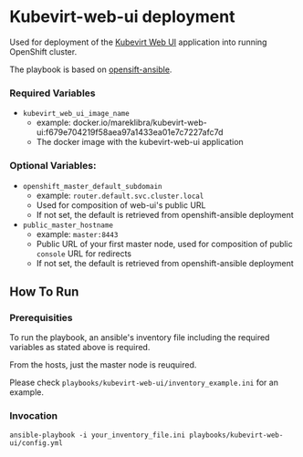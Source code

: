 # Kubevirt-web-ui deployment
Used for deployment of the [Kubevirt Web UI](https://github.com/kubevirt/web-ui) application into running OpenShift cluster.

The playbook is based on [opensift-ansible](https://github.com/openshift/openshift-ansible/tree/master/playbooks/openshift-console).

### Required Variables
- `kubevirt_web_ui_image_name`
  - example: docker.io/mareklibra/kubevirt-web-ui:f679e704219f58aea97a1433ea01e7c7227afc7d
  - The docker image with the kubevirt-web-ui application

### Optional Variables:
- `openshift_master_default_subdomain`
  - example: `router.default.svc.cluster.local`
  - Used for composition of web-ui's public URL
  - If not set, the default is retrieved from openshift-ansible deployment
- `public_master_hostname`
  - example: `master:8443`
  - Public URL of your first master node, used for composition of public `console` URL for redirects
  - If not set, the default is retrieved from openshift-ansible deployment

## How To Run
### Prerequisities
To run the playbook, an ansible's inventory file including the required variables as stated above is required.

From the hosts, just the master node is reuquired.

Please check `playbooks/kubevirt-web-ui/inventory_example.ini` for an example.

### Invocation
```
ansible-playbook -i your_inventory_file.ini playbooks/kubevirt-web-ui/config.yml
```

